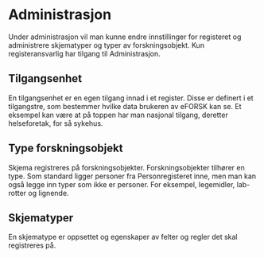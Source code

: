 # Administrasjon

Under administrasjon vil man kunne endre innstillinger for registeret og administrere skjematyper og typer av forskningsobjekt. Kun registeransvarlig har tilgang til Administrasjon.

## Tilgangsenhet
En tilgangsenhet er en egen tilgang innad i et register. Disse er definert i et tilgangstre, som bestemmer hvilke data brukeren av eFORSK kan se. Et eksempel kan være at på toppen har man nasjonal tilgang, deretter helseforetak, for så sykehus.

## Type forskningsobjekt
Skjema registreres på forskningsobjekter. Forskningsobjekter tilhører en type. Som standard ligger personer fra Personregisteret inne, men man kan også legge inn typer som ikke er personer. For eksempel, legemidler, lab-rotter og lignende.

## Skjematyper
En skjematype er oppsettet og egenskaper av felter og regler det skal registreres på.
